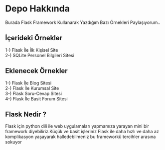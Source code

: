 # Depo Hakkında
Burada Flask Framework Kullanarak Yazdığım Bazı Örnekleri Paylaşıyorum..<br />

## İçerideki Örnekler
1-) Flask İle İlk Kişisel Site<br /> 
2-) SQLite Personel Bilgileri Sitesi<br />

## Eklenecek Örnekler
1-) Flask İle Blog Sitesi<br />
2-) Flask İle Kurumsal Site<br />
3-) Flask Soru-Cevap Sitesi<br />
4-) Flask İle Basit Forum Sitesi<br />

## Flask Nedir ?
Flask için python dili ile web uygulamaları yapmamıza yarayan mini bir framework diyebiliriz.Küçük ve basit işleriniz Flask ile daha hızlı ve daha az komplikasyon yaşayarak halledebilmeniz bu frameworkü tercihler arasına sokuyor
